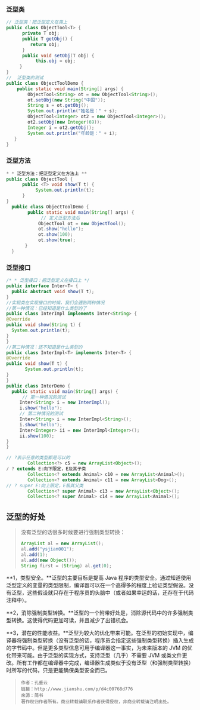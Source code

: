 ### **泛型类**

```java
// 泛型类：把泛型定义在类上 
public class ObjectTool<T> { 
      private T obj; 
      public T getObj() { 
         return obj; 
      } 
      public void setObj(T obj) { 
           this.obj = obj;
     }
}
//  泛型类的测试 
public class ObjectToolDemo { 
    public static void main(String[] args) { 
        ObjectTool<String> ot = new ObjectTool<String>();    
        ot.setObj(new String("中国")); 
        String s = ot.getObj(); 
        System.out.println("姓名是：" + s); 
        ObjectTool<Integer> ot2 = new ObjectTool<Integer>();    
        ot2.setObj(new Integer(69)); 
        Integer i = ot2.getObj(); 
        System.out.println("年龄是：" + i); 
   }
}
```

### 泛型方法

```java
* * 泛型方法：把泛型定义在方法上 **
public class ObjectTool {  
      public <T> void show(T t) {
           System.out.println(t); 
      }
}
  public class ObjectToolDemo { 
        public static void main(String[] args) { 
             // 定义泛型方法后
            ObjectTool ot = new ObjectTool(); 
            ot.show("hello"); 
            ot.show(100);
            ot.show(true);
       }
  }
```

### 泛型接口

```java
/* * 泛型接口：把泛型定义在接口上 */
public interface Inter<T> { 
  public abstract void show(T t);
}
//实现类在实现接口的时候，我们会遇到两种情况
//第一种情况：已经知道是什么类型的了
public class InterImpl implements Inter<String> { 
@Override 
public void show(String t) { 
  System.out.println(t);
}
}
//第二种情况：还不知道是什么类型的
public class InterImpl<T> implements Inter<T> { 
@Override 
public void show(T t) { 
       System.out.println(t);
}
}
public class InterDemo { 
  public static void main(String[] args) {
      // 第一种情况的测试
     Inter<String> i = new InterImpl(); 
     i.show("hello"); 
     // 第二种情况的测试
     Inter<String> i = new InterImpl<String>(); 
     i.show("hello"); 
     Inter<Integer> ii = new InterImpl<Integer>(); 
     ii.show(100);
}
}
```

```java
// ?表示任意的类型都是可以的
        Collection<?> c5 = new ArrayList<Object>(); 
/ ? extends E:向下限定，E及其子类
        Collection<? extends Animal> c10 = new ArrayList<Animal>();
        Collection<? extends Animal> c11 = new ArrayList<Dog>();
// ? super E:向上限定，E极其父类
        Collection<? super Animal> c13 = new ArrayList<Object>();
        Collection<? super Animal> c14 = new ArrayList<Animal>();
```

## 泛型的好处

> 没有泛型的话很多时候要进行强制类型转换：
>
> ```java
> ArrayList al = new ArrayList();
> al.add("ysjian001");
> al.add(1);
> al.add(new Object());
> String first = (String) al.get(0);
> ```

**1，类型安全。**泛型的主要目标是提高 Java 程序的类型安全。通过知道使用泛型定义的变量的类型限制，编译器可以在一个高得多的程度上验证类型假设。没有泛型，这些假设就只存在于程序员的头脑中（或者如果幸运的话，还存在于代码注释中）。

**2，消除强制类型转换。**泛型的一个附带好处是，消除源代码中的许多强制类型转换。这使得代码更加可读，并且减少了出错机会。

**3，潜在的性能收益。**泛型为较大的优化带来可能。在泛型的初始实现中，编译器将强制类型转换（没有泛型的话，程序员会指定这些强制类型转换）插入生成的字节码中。但是更多类型信息可用于编译器这一事实，为未来版本的 JVM 的优化带来可能。由于泛型的实现方式，支持泛型（几乎）不需要 JVM 或类文件更改。所有工作都在编译器中完成，编译器生成类似于没有泛型（和强制类型转换）时所写的代码，只是更能确保类型安全而已。

> ```
> 作者：孔垂云
> 链接：http://www.jianshu.com/p/d4c00768d776
> 來源：简书
> 著作权归作者所有。商业转载请联系作者获得授权，非商业转载请注明出处。
> ```



